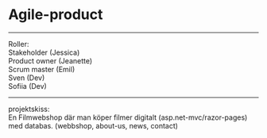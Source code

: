 # Agile-product
<hr>
Roller: <br>
Stakeholder (Jessica)
<br>
Product owner (Jeanette)
<br>
Scrum master (Emil)
<br>
Sven (Dev)
<br>
Sofiia (Dev)

<hr>
projektskiss:
<br>
En Filmwebshop där man köper filmer digitalt (asp.net-mvc/razor-pages) med databas. (webbshop, about-us, news, contact)

